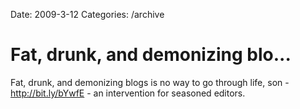 Date: 2009-3-12
Categories: /archive

# Fat, drunk, and demonizing blo...

Fat, drunk, and demonizing blogs is no way to go through life, son - <a href="http://bit.ly/bYwfE" rel="nofollow">http://bit.ly/bYwfE</a> - an intervention for seasoned editors.
